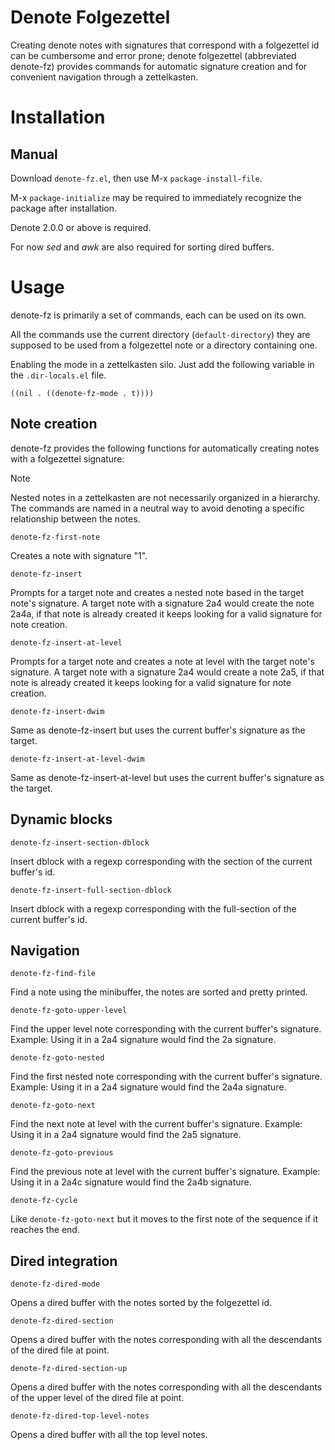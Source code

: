 # Denote Folgezettel

Creating denote notes with signatures that correspond with a
folgezettel id can be cumbersome and error prone; denote folgezettel
(abbreviated denote-fz) provides commands for automatic signature
creation and for convenient navigation through a zettelkasten.

# Installation

## Manual

Download `denote-fz.el`, then use M-x `package-install-file`. 

M-x `package-initialize` may be required to immediately recognize the package after installation.

Denote 2.0.0 or above is required.

For now *sed* and *awk* are also required for sorting dired buffers.

# Usage

denote-fz is primarily a set of commands, each can be used on its own.

All the commands use the current directory (`default-directory`) they
are supposed to be used from a folgezettel note or a directory
containing one.

Enabling the mode in a zettelkasten silo. Just add the following
variable in the `.dir-locals.el` file.

``` emacs-lisp
((nil . ((denote-fz-mode . t))))
```
## Note creation

denote-fz provides the following functions for automatically creating
notes with a folgezettel signature:

> [!NOTE] 
> Nested notes in a zettelkasten are not necessarily organized
> in a hierarchy. The commands are named in a neutral way to avoid
> denoting a specific relationship between the notes.

`denote-fz-first-note`

Creates a note with signature "1".

`denote-fz-insert`

Prompts for a target note and creates a nested note based in the
target note's signature. A target note with a signature 2a4 would
create the note 2a4a, if that note is already created it keeps looking
for a valid signature for note creation.

`denote-fz-insert-at-level`

Prompts for a target note and creates a note at level with the target
note's signature. A target note with a signature 2a4 would create a
note 2a5, if that note is already created it keeps looking for a valid
signature for note creation.

`denote-fz-insert-dwim`

Same as denote-fz-insert but uses the current buffer's signature as
the target.

`denote-fz-insert-at-level-dwim` 

Same as denote-fz-insert-at-level but uses the current buffer's
signature as the target.

## Dynamic blocks

`denote-fz-insert-section-dblock` 

Insert dblock with a regexp corresponding with the section of the
current buffer's id.

`denote-fz-insert-full-section-dblock` 

Insert dblock with a regexp corresponding with the full-section of the
current buffer's id.

## Navigation

`denote-fz-find-file`

Find a note using the minibuffer, the notes are sorted and pretty
printed.

`denote-fz-goto-upper-level`

Find the upper level note corresponding with the current buffer's
signature. Example: Using it in a 2a4 signature would find the 2a
signature.

`denote-fz-goto-nested`

Find the first nested note corresponding with the current buffer's
signature. Example: Using it in a 2a4 signature would find the 2a4a
signature.

`denote-fz-goto-next`

Find the next note at level with the current buffer's signature.
Example: Using it in a 2a4 signature would find the 2a5 signature.

`denote-fz-goto-previous`

Find the previous note at level with the current buffer's signature.
Example: Using it in a 2a4c signature would find the 2a4b signature.

`denote-fz-cycle`

Like `denote-fz-goto-next` but it moves to the first note of the
sequence if it reaches the end.

## Dired integration

`denote-fz-dired-mode`

Opens a dired buffer with the notes sorted by the folgezettel
id.

`denote-fz-dired-section`

Opens a dired buffer with the notes corresponding with all the
descendants of the dired file at point.

`denote-fz-dired-section-up`

Opens a dired buffer with the notes corresponding with all the
descendants of the upper level of the dired file at point.

`denote-fz-dired-top-level-notes`

Opens a dired buffer with all the top level notes.
